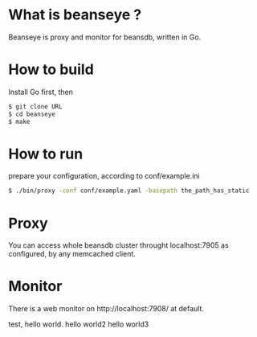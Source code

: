 # What is beanseye ?

Beanseye is proxy and monitor for beansdb, written in Go.

# How to build

Install Go first, then 
``` bash
$ git clone URL
$ cd beanseye
$ make
```

# How to run 

prepare your configuration, according to conf/example.ini
``` bash
$ ./bin/proxy -conf conf/example.yaml -basepath the_path_has_static
```

# Proxy

You can access whole beansdb cluster throught localhost:7905
as configured, by any memcached client.

# Monitor

There is a web monitor on http://localhost:7908/ at default.

test, hello world.
hello world2
hello world3
